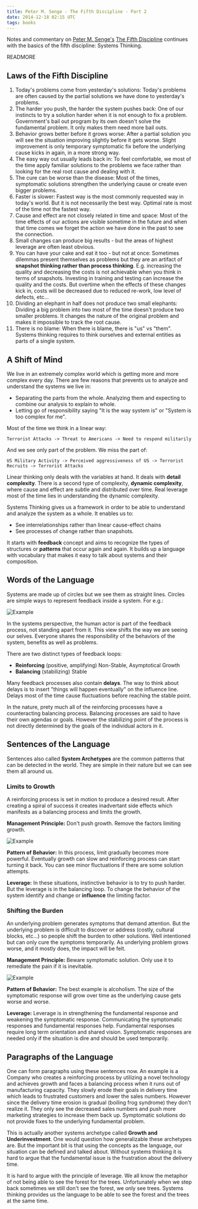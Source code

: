 ```yaml
---
title: Peter M. Senge - The Fifth Discipline - Part 2
date: 2014-12-18 02:15 UTC
tags: books
---
```

Notes and commentary on [Peter M. Senge's](http://en.wikipedia.org/wiki/Peter_Senge) [The Fifth Discipline](http://www.amazon.com/The-Fifth-Discipline-Practice-Organization/dp/0553456342) continues with the basics of the fifth discipline: Systems Thinking.

READMORE

## Laws of the Fifth Discipline

1. Today's problems come from yesterday's solutions: Today's problems are often caused by the partial solutions we have done to yesterday's problems.
1. The harder you push, the harder the system pushes back: One of our instincts to try a solution harder when it is not enough to fix a problem. Government's bail out program by its own doesn't solve the fundamental problem. It only makes them need more bail outs.
1. Behavior grows better before it grows worse: After a partial solution you will see the situation improving slightly before it gets worse. Slight improvement is only temporary symptomatic fix before the underlying cause kicks in again, in a more strong way.
1. The easy way out usually leads back in: To feel comfortable, we most of the time apply familiar solutions to the problems we face rather than looking for the real root cause and dealing with it.
1. The cure can be worse than the disease: Most of the times, symptomatic solutions strengthen the underlying cause or create even bigger problems.
1. Faster is slower: Fastest way is the most commonly requested way in today's world. But it is not necessarily the best way. Optimal rate is most of the time not the fastest way.
1. Cause and effect are not closely related in time and space: Most of the time effects of our actions are visible sometime in the future and when that time comes we forget the action we have done in the past to see the connection.
1. Small changes can produce big results - but the areas of highest leverage are often least obvious.
1. You can have your cake and eat it too - but not at once: Sometimes dilemmas present themselves as problems but they are an artifact of **snapshot thinking rather than process thinking**. E.g. increasing the quality and decreasing the costs is not achievable when you think in terms of snapshots. Investing in training and testing can increase the quality and the costs. But overtime when the effects of these changes kick in, costs will be decreased due to reduced re-work, low level of defects, etc...
1. Dividing an elephant in half does not produce two small elephants: Dividing a big problem into two most of the time doesn't produce two smaller problems. It changes the nature of the original problem and makes it impossible to track the root cause.
1. There is no blame: When there is blame, there is "us" vs "them". Systems thinking requires to think ourselves and external entities as parts of a single system.

## A Shift of Mind

We live in an extremely complex world which is getting more and more complex every day. There are few reasons that prevents us to analyze and understand the systems we live in:

* Separating the parts from the whole. Analyzing them and expecting to combine our analysis to explain to whole.
* Letting go of responsibility saying "It is the way system is" or "System is too complex for me".

Most of the time we think in a linear way:

`Terrorist Attacks -> Threat to Americans -> Need to respond militarily`

And we see only part of the problem. We miss the part of:

`US Military Activity -> Perceived aggressiveness of US -> Terrorist Recruits -> Terrorist Attacks`

Linear thinking only deals with the variables at hand. It deals with **detail complexity**. There is a second type of complexity, **dynamic complexity**, where cause and effect are subtle and distributed over time. Real leverage most of the time lies in understanding the dynamic complexity.

Systems Thinking gives us a framework in order to be able to understand and analyze the system as a whole. It enables us to:

* See interrelationships rather than linear cause-effect chains
* See processes of change rather than snapshots.

It starts with **feedback** concept and aims to recognize the types of structures or **patterns** that occur again and again. It builds up a language with vocabulary that makes it easy to talk about systems and their composition.

## Words of the Language

Systems are made up of circles but we see them as straight lines. Circles are simple ways to represent feedback inside a system. For e.g.:

![Example](2014-12-18-peter-m-senge-the-fifth-discipline-part-2/basic.png)

In the systems perspective, the human actor is part of the feedback process, not standing apart from it. This view shifts the way we are seeing our selves. Everyone shares the responsibility of the behaviors of the system, benefits as well as problems.

There are two distinct types of feedback loops:

* **Reinforcing** (positive, amplifying) Non-Stable, Asymptotical Growth
* **Balancing** (stabilizing) Stable

Many feedback processes also contain **delays**. The way to think about delays is to insert "things will happen eventually" on the influence line. Delays most of the time cause fluctuations before reaching the stable point.

In the nature, prety much all of the reinforcing processes have a counteracting balancing process. Balancing processes are said to have their own agendas or goals. However the stabilizing point of the process is not directly determined by the goals of the individual actors in it.

## Sentences of the Language

Sentences also called **System Archetypes** are the common patterns that can be detected in the world. They are simple in their nature but we can see them all around us.

### Limits to Growth

A reinforcing process is set in motion to produce a desired result. After creating a spiral of success it creates inadvertant side effects which manifests as a balancing process and limits the growth.

**Management Principle:** Don't push growth. Remove the factors limiting growth.

![Example](2014-12-18-peter-m-senge-the-fifth-discipline-part-2/limits-to-growth.png)

**Pattern of Behavior:** In this process, limit gradually becomes more powerful. Eventually growth can slow and reinforcing process can start turning it back. You can see minor fluctuations if there are some solution attempts.

**Leverage:** In these situations, instinctive behavior is to try to push harder. But the leverage is in the balancing loop. To change the behavior of the system identify and change or **influence** the limiting factor.

### Shifting the Burden

An underlying problem generates symptoms that demand attention. But the underlying problem is difficult to discover or address (costly, cultural blocks, etc...) so people shift the burden to other solutions. Well intentioned but can only cure the symptoms temporarily. As underlying problem grows worse, and it mostly does, the impact will be felt.

**Management Principle:** Beware symptomatic solution. Only use it to remediate the pain if it is inevitable.

![Example](2014-12-18-peter-m-senge-the-fifth-discipline-part-2/shifting-the-burden.png)

**Pattern of Behavior:** The best example is alcoholism. The size of the symptomatic response will grow over time as the underlying cause gets worse and worse.

**Leverage:** Leverage is in strengthening the fundamental response and weakening the symptomatic response. Communicating the symptomatic responses and fundamental responses help. Fundamental responses require long term orientation and shared vision. Symptomatic responses are needed only if the situation is dire and should be used temporarily.

## Paragraphs of the Language

One can form paragraphs using these sentences now. An example is a Company who creates a reinforcing process by utilizing a novel technology and achieves growth and faces a balancing process when it runs out of manufacturing capacity. They slowly erode their goals in delivery time which leads to frustrated customers and lower the sales numbers. However since the delivery time erosion is gradual (boiling frog syndrome) they don't realize it. They only see the decreased sales numbers and push more marketing strategies to increase them back up. Symptomatic solutions do not provide fixes to the underlying fundamental problem.

This is actually another systems archetype called **Growth and Underinvestment**. One would question how generalizable these archetypes are. But the important bit is that using the concepts as the language, our situation can be defined and talked about.  Without systems thinking it is hard to argue that the fundamental issue is the frustration about the delivery time.

It is hard to argue with the principle of leverage. We all know the metaphor of not being able to see the forest for the trees. Unfortunately when we step back sometimes we still don't see the forest, we only see trees. Systems thinking provides us the language to be able to see the forest and the trees at the same time.
